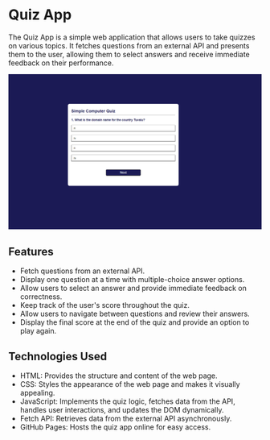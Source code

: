 # Quiz App

The Quiz App is a simple web application that allows users to take quizzes on various topics. It fetches questions from an external API and presents them to the user, allowing them to select answers and receive immediate feedback on their performance.

![Quiz App Screenshot](./assets/quiz_app_screenshot.png)

## Features

- Fetch questions from an external API.
- Display one question at a time with multiple-choice answer options.
- Allow users to select an answer and provide immediate feedback on correctness.
- Keep track of the user's score throughout the quiz.
- Allow users to navigate between questions and review their answers.
- Display the final score at the end of the quiz and provide an option to play again.

## Technologies Used

- HTML: Provides the structure and content of the web page.
- CSS: Styles the appearance of the web page and makes it visually appealing.
- JavaScript: Implements the quiz logic, fetches data from the API, handles user interactions, and updates the DOM dynamically.
- Fetch API: Retrieves data from the external API asynchronously.
- GitHub Pages: Hosts the quiz app online for easy access.
